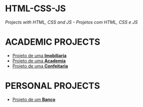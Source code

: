 # HTML-CSS-JS
<em>Projects with HTML, CSS and JS - Projetos com HTML, CSS e JS</em>


<h1>ACADEMIC PROJECTS</h1>
    <ul>
        <li><a href="https://deevalex.github.io/GitHub/HTML-CSS-JS/Trabalhos2/index.html">Projeto de uma <strong>Imobiliaria</strong></a></li>
        <li><a href="https://deevalex.github.io/GitHub/HTML-CSS-JS/trabalho3/index.html">Projeto de uma <strong>Academia</strong></a></li>
        <li><a href="https://deevalex.github.io/GitHub/HTML-CSS-JS/exerc%C3%ADcios_aula3/index.html">Projeto de uma <strong>Confeitaria</strong></a></li>
    </ul>
<h1>PERSONAL PROJECTS</h1>
    <ul>
        <li><a href="https://deevalex.github.io/GitHub/HTML-CSS-JS/projeto_banco/index.html">Projeto de um <strong>Banco</strong></a></li>
    </ul>